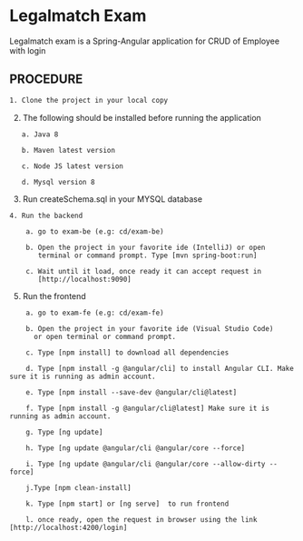 # Legalmatch Exam

  Legalmatch exam is a Spring-Angular application for CRUD of Employee with login


## PROCEDURE

```bash
1. Clone the project in your local copy
```
2. The following should be installed before running the application
```
   a. Java 8

   b. Maven latest version

   c. Node JS latest version
  
   d. Mysql version 8
```
3. Run createSchema.sql in your MYSQL database
```
4. Run the backend

    a. go to exam-be (e.g: cd/exam-be)

    b. Open the project in your favorite ide (IntelliJ) or open  
       terminal or command prompt. Type [mvn spring-boot:run]

    c. Wait until it load, once ready it can accept request in      
       [http://localhost:9090]
```
5. Run the frontend
```
    a. go to exam-fe (e.g: cd/exam-fe)

    b. Open the project in your favorite ide (Visual Studio Code)
      or open terminal or command prompt.

    c. Type [npm install] to download all dependencies

    d. Type [npm install -g @angular/cli] to install Angular CLI. Make sure it is running as admin account.

    e. Type [npm install --save-dev @angular/cli@latest]

    f. Type [npm install -g @angular/cli@latest] Make sure it is running as admin account.

    g. Type [ng update]

    h. Type [ng update @angular/cli @angular/core --force]

    i. Type [ng update @angular/cli @angular/core --allow-dirty --force]

    j.Type [npm clean-install]

    k. Type [npm start] or [ng serve]  to run frontend

    l. once ready, open the request in browser using the link [http://localhost:4200/login]
